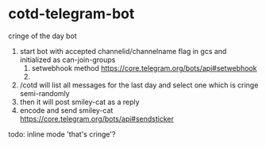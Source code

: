# cotd-telegram-bot

cringe of the day bot

1. start bot with accepted channelid/channelname flag in gcs and initialized as can-join-groups
   1. setwebhook method https://core.telegram.org/bots/api#setwebhook
   2.
2. /cotd will list all messages for the last day and select one which is cringe semi-randomly
3. then it will post smiley-cat as a reply
4. encode and send smiley-cat https://core.telegram.org/bots/api#sendsticker

todo: inline mode 'that's cringe'?
